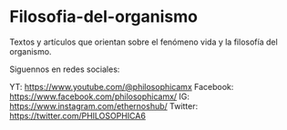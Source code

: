 # Filosofia-del-organismo
Textos y artículos que orientan sobre el fenómeno vida y la filosofía del organismo.

Siguennos en redes sociales:

YT: https://www.youtube.com/@philosophicamx
Facebook: https://www.facebook.com/philosophicamx/
IG: https://www.instagram.com/ethernoshub/
Twitter: https://twitter.com/PHILOSOPHICA6

